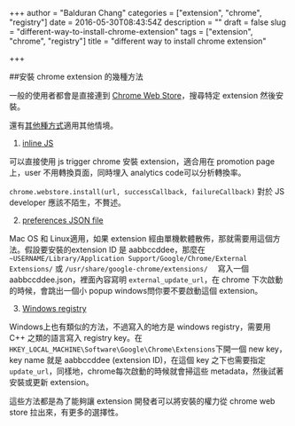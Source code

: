 +++
author = "Balduran Chang"
categories = ["extension", "chrome", "registry"]
date = 2016-05-30T08:43:54Z
description = ""
draft = false
slug = "different-way-to-install-chrome-extension"
tags = ["extension", "chrome", "registry"]
title = "different way to install chrome extension"

+++


##安裝 chrome extension 的幾種方法

一般的使用者都會是直接連到 [Chrome Web Store][]，搜尋特定 extension 然後安裝。

還有[其他種方式](https://developer.chrome.com/extensions/external_extensions)適用其他情境。

1. [inline JS](https://developer.chrome.com/webstore/inline_installation)

 可以直接使用 js trigger chrome 安裝 extension，適合用在 promotion page上，user 不用轉換頁面，同時埋入 analytics code可以分析轉換率。

 `chrome.webstore.install(url, successCallback, failureCallback)` 對於 JS developer 應該不陌生，不贅述。
 
2. [preferences JSON file](https://developer.chrome.com/extensions/external_extensions#preferences)

 Mac OS 和 Linux適用，如果 extension 經由單機軟體散佈，那就需要用這個方法。假設要安裝的extension ID 是 aabbccddee，那麼在 `~USERNAME/Library/Application Support/Google/Chrome/External Extensions/` 或 `/usr/share/google-chrome/extensions/ 
` 寫入一個 aabbccddee.json，裡面內容寫明 `external_update_url`，在 chrome 下次啟動的時候，會跳出一個小 popup windows問你要不要啟動這個 extension。

3. [Windows registry](https://developer.chrome.com/extensions/external_extensions#registry)

 Windows上也有類似的方法，不過寫入的地方是 windows registry，需要用 C++ 之類的語言寫入 registry key。在 `HKEY_LOCAL_MACHINE\Software\Google\Chrome\Extensions`下開一個 new key，key name 就是 aabbccddee (extension ID)，在這個 key 之下也需要指定 `update_url`，同樣地，chrome每次啟動的時候就會掃這些 metadata，然後試著安裝或更新 extension。
 
這些方法都是為了能夠讓 extension 開發者可以將安裝的權力從 chrome web store 拉出來，有更多的選擇性。
 
[Chrome Web Store]: https://chrome.google.com/webstore/category/extensions

